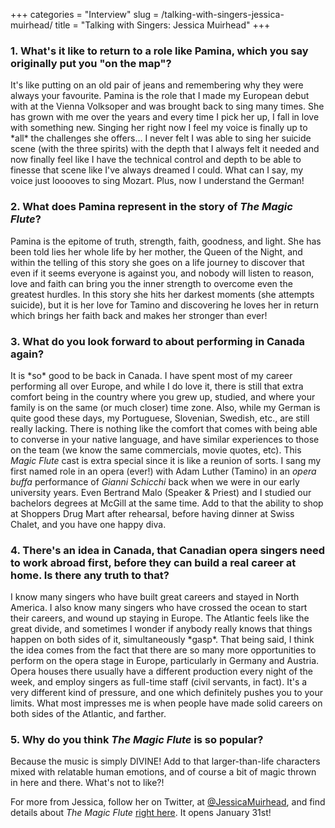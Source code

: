+++
categories = "Interview"
slug = /talking-with-singers-jessica-muirhead/
title = "Talking with Singers: Jessica Muirhead"
+++

<h3>1. What's it like to return to a role like Pamina, which you say originally put you "on the map"?<br>
</h3>
<p>
	It's like putting on an old pair of jeans and remembering why they were always your favourite. Pamina is the role that I made my European debut with at the Vienna Volksoper and was brought back to sing many times. She has grown with me over the years and every time I pick her up, I fall in love with something new. Singing her right now I feel my voice is finally up to *all* the challenges she offers... I never felt I was able to sing her suicide scene (with the three spirits) with the depth that I always felt it needed and now finally feel like I have the technical control and depth to be able to finesse that scene like I've always dreamed I could. What can I say, my voice just looooves to sing Mozart. Plus, now I understand the German!
</p>
<h3>2. What does Pamina represent in the story of <em>The Magic Flute</em>?</h3>
<p>
	Pamina is the epitome of truth, strength, faith, goodness, and light. She has been told lies her whole life by her mother, the Queen of the Night, and within the telling of this story she goes on a life journey to discover that even if it seems everyone is against you, and nobody will listen to reason, love and faith can bring you the inner strength to overcome even the greatest hurdles. In this story she hits her darkest moments (she attempts suicide), but it is her love for Tamino and discovering he loves her in return which brings her faith back and makes her stronger than ever!
</p>
<h3>3. What do you look forward to about performing in Canada again?</h3>
<p>
	It is *so* good to be back in Canada. I have spent most of my career performing all over Europe, and while I do love it, there is still that extra comfort being in the country where you grew up, studied, and where your family is on the same (or much closer) time zone. Also, while my German is quite good these days, my Portuguese, Slovenian, Swedish, etc., are still really lacking. There is nothing like the comfort that comes with being able to converse in your native language, and have similar experiences to those on the team (we know the same commercials, movie quotes, etc). This <em>Magic Flute</em> cast is extra special since it is like a reunion of sorts. I sang my first named role in an opera (ever!) with Adam Luther (Tamino) in an <em>opera buffa</em> performance of <em>Gianni Schicchi</em> back when we were in our early university years. Even Bertrand Malo (Speaker &amp; Priest) and I studied our bachelors degrees at McGill at the same time. Add to that the ability to shop at Shoppers Drug Mart after rehearsal, before having dinner at Swiss Chalet, and you have one happy diva.
</p>
<h3>4. There's an idea in Canada, that Canadian opera singers need to work abroad first, before they can build a real career at home. Is there any truth to that?</h3>
<p>
	I know many singers who have built great careers and stayed in North America. I also know many singers who have crossed the ocean to start their careers, and wound up staying in Europe. The Atlantic feels like the great divide, and sometimes I wonder if anybody really knows that things happen on both sides of it, simultaneously *gasp*. That being said, I think the idea comes from the fact that there are so many more opportunities to perform on the opera stage in Europe, particularly in Germany and Austria. Opera houses there usually have a different production every night of the week, and employ singers as full-time staff (civil servants, in fact). It's a very different kind of pressure, and one which definitely pushes you to your limits. What most impresses me is when people have made solid careers on both sides of the Atlantic, and farther.
</p>
<h3>5. Why do you think <em>The Magic Flute</em> is so popular?</h3>
<p>
	Because the music is simply DIVINE! Add to that larger-than-life characters mixed with relatable human emotions, and of course a bit of magic thrown in here and there. What's not to like?!
</p>
<p class="intro">
	For more from Jessica, follow her on Twitter, at <a href="https://twitter.com/jessicamuirhead" target="_blank">@JessicaMuirhead</a>, and find details about <i>The Magic Flute</i> <a href="http://www.edmontonopera.com/season/2014-15/magic-flute" target="_blank">right here</a>. It opens January 31st!
</p>
